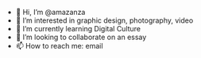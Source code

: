 - 👋 Hi, I’m @amazanza
- 👀 I’m interested in graphic design, photography, video
- 🌱 I’m currently learning Digital Culture
- 💞️ I’m looking to collaborate on an essay
- 📫 How to reach me: email 

<!---
amazanza/amazanza is a ✨ special ✨ repository because its `README.md` (this file) appears on your GitHub profile.
You can click the Preview link to take a look at your changes.
--->
